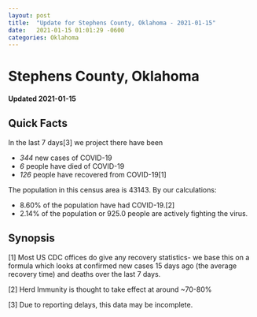 ```yaml
---
layout: post
title:  "Update for Stephens County, Oklahoma - 2021-01-15"
date:   2021-01-15 01:01:29 -0600
categories: Oklahoma
---
```


# Stephens County, Oklahoma
#### Updated 2021-01-15

## Quick Facts

In the last 7 days[3] we project there have been
- *344* new cases of COVID-19
- *6* people have died of COVID-19
- *126* people have recovered from COVID-19[1]

The population in this census area is 43143. By our calculations:
- 8.60% of the population have had COVID-19.[2]
- 2.14% of the population or 925.0 people are actively fighting the virus.

## Synopsis




[1] Most US CDC offices do give any recovery statistics- we base this on a formula which looks at confirmed new cases
15 days ago (the average recovery time) and deaths over the last 7 days.

[2] Herd Immunity is thought to take effect at around ~70-80%

[3] Due to reporting delays, this data may be incomplete.
 
    